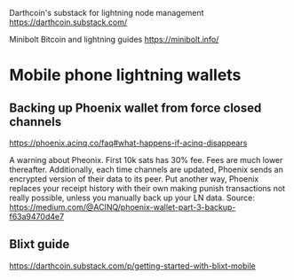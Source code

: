 Darthcoin's substack for lightning node management
https://darthcoin.substack.com/

Minibolt Bitcoin and lightning guides
https://minibolt.info/

# Mobile phone lightning wallets

## Backing up Phoenix wallet from force closed channels

https://phoenix.acinq.co/faq#what-happens-if-acinq-disappears

A warning about Pheonix. First 10k sats has 30% fee. Fees are much lower thereafter. Additionally, each time channels are updated, Phoenix sends an encrypted version of their data to its peer. Put another way, Phoenix replaces your receipt history with their own making punish transactions not really possible, unless you manually back up your LN data. Source: https://medium.com/@ACINQ/phoenix-wallet-part-3-backup-f63a9470d4e7

## Blixt guide
https://darthcoin.substack.com/p/getting-started-with-blixt-mobile

